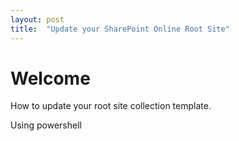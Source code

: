 ```yaml
---
layout: post
title:  "Update your SharePoint Online Root Site"
---
```


# Welcome

How to update your root site collection template.

Using powershell

